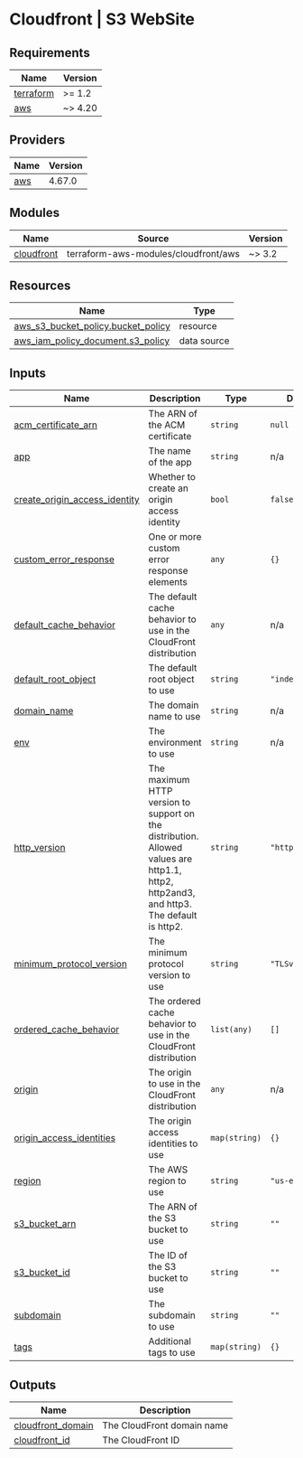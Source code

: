 # Cloudfront | S3 WebSite

<!-- BEGINNING OF PRE-COMMIT-TERRAFORM DOCS HOOK -->
## Requirements

| Name | Version |
|------|---------|
| <a name="requirement_terraform"></a> [terraform](#requirement\_terraform) | >= 1.2 |
| <a name="requirement_aws"></a> [aws](#requirement\_aws) | ~> 4.20 |

## Providers

| Name | Version |
|------|---------|
| <a name="provider_aws"></a> [aws](#provider\_aws) | 4.67.0 |

## Modules

| Name | Source | Version |
|------|--------|---------|
| <a name="module_cloudfront"></a> [cloudfront](#module\_cloudfront) | terraform-aws-modules/cloudfront/aws | ~> 3.2 |

## Resources

| Name | Type |
|------|------|
| [aws_s3_bucket_policy.bucket_policy](https://registry.terraform.io/providers/hashicorp/aws/latest/docs/resources/s3_bucket_policy) | resource |
| [aws_iam_policy_document.s3_policy](https://registry.terraform.io/providers/hashicorp/aws/latest/docs/data-sources/iam_policy_document) | data source |

## Inputs

| Name | Description | Type | Default | Required |
|------|-------------|------|---------|:--------:|
| <a name="input_acm_certificate_arn"></a> [acm\_certificate\_arn](#input\_acm\_certificate\_arn) | The ARN of the ACM certificate | `string` | `null` | no |
| <a name="input_app"></a> [app](#input\_app) | The name of the app | `string` | n/a | yes |
| <a name="input_create_origin_access_identity"></a> [create\_origin\_access\_identity](#input\_create\_origin\_access\_identity) | Whether to create an origin access identity | `bool` | `false` | no |
| <a name="input_custom_error_response"></a> [custom\_error\_response](#input\_custom\_error\_response) | One or more custom error response elements | `any` | `{}` | no |
| <a name="input_default_cache_behavior"></a> [default\_cache\_behavior](#input\_default\_cache\_behavior) | The default cache behavior to use in the CloudFront distribution | `any` | n/a | yes |
| <a name="input_default_root_object"></a> [default\_root\_object](#input\_default\_root\_object) | The default root object to use | `string` | `"index.html"` | no |
| <a name="input_domain_name"></a> [domain\_name](#input\_domain\_name) | The domain name to use | `string` | n/a | yes |
| <a name="input_env"></a> [env](#input\_env) | The environment to use | `string` | n/a | yes |
| <a name="input_http_version"></a> [http\_version](#input\_http\_version) | The maximum HTTP version to support on the distribution. Allowed values are http1.1, http2, http2and3, and http3. The default is http2. | `string` | `"http2"` | no |
| <a name="input_minimum_protocol_version"></a> [minimum\_protocol\_version](#input\_minimum\_protocol\_version) | The minimum protocol version to use | `string` | `"TLSv1.2_2021"` | no |
| <a name="input_ordered_cache_behavior"></a> [ordered\_cache\_behavior](#input\_ordered\_cache\_behavior) | The ordered cache behavior to use in the CloudFront distribution | `list(any)` | `[]` | no |
| <a name="input_origin"></a> [origin](#input\_origin) | The origin to use in the CloudFront distribution | `any` | n/a | yes |
| <a name="input_origin_access_identities"></a> [origin\_access\_identities](#input\_origin\_access\_identities) | The origin access identities to use | `map(string)` | `{}` | no |
| <a name="input_region"></a> [region](#input\_region) | The AWS region to use | `string` | `"us-east-1"` | no |
| <a name="input_s3_bucket_arn"></a> [s3\_bucket\_arn](#input\_s3\_bucket\_arn) | The ARN of the S3 bucket to use | `string` | `""` | no |
| <a name="input_s3_bucket_id"></a> [s3\_bucket\_id](#input\_s3\_bucket\_id) | The ID of the S3 bucket to use | `string` | `""` | no |
| <a name="input_subdomain"></a> [subdomain](#input\_subdomain) | The subdomain to use | `string` | `""` | no |
| <a name="input_tags"></a> [tags](#input\_tags) | Additional tags to use | `map(string)` | `{}` | no |

## Outputs

| Name | Description |
|------|-------------|
| <a name="output_cloudfront_domain"></a> [cloudfront\_domain](#output\_cloudfront\_domain) | The CloudFront domain name |
| <a name="output_cloudfront_id"></a> [cloudfront\_id](#output\_cloudfront\_id) | The CloudFront ID |
<!-- END OF PRE-COMMIT-TERRAFORM DOCS HOOK -->
